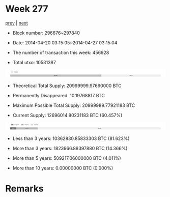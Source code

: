 # Week 277

[prev](week0276.md) | [next](week0278.md)

- Block number: 296676~297840

- Date: 2014-04-20 03:15:05~2014-04-27 03:15:04

- The number of transaction this week: 456928

- Total utxo: 10531387

![](../images/mined_week0277.png)

- Theoretical Total Supply: 20999999.97690000 BTC

- Permanently Disappeared: 10.19768817 BTC

- Maximum Possible Total Supply: 20999989.77921183 BTC

- Current Supply: 12696014.80231183 BTC (60.457%)

![](../images/year_week0277.png)


- Less than 3 years: 10362830.85833303 BTC (81.623%)

- More than 3 years: 1823966.88397880 BTC (14.366%)

- More than 5 years: 509217.06000000 BTC (4.011%)

- More than 10 years: 0.00000000 BTC (0.000%)

# Remarks

